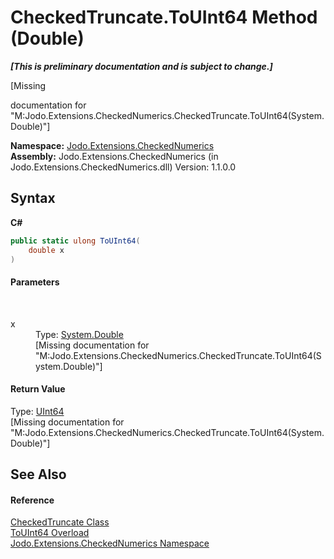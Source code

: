 # CheckedTruncate.ToUInt64 Method (Double)
 _**\[This is preliminary documentation and is subject to change.\]**_

\[Missing <summary> documentation for "M:Jodo.Extensions.CheckedNumerics.CheckedTruncate.ToUInt64(System.Double)"\]

**Namespace:**&nbsp;<a href="N_Jodo_Extensions_CheckedNumerics">Jodo.Extensions.CheckedNumerics</a><br />**Assembly:**&nbsp;Jodo.Extensions.CheckedNumerics (in Jodo.Extensions.CheckedNumerics.dll) Version: 1.1.0.0

## Syntax

**C#**<br />
``` C#
public static ulong ToUInt64(
	double x
)
```


#### Parameters
&nbsp;<dl><dt>x</dt><dd>Type: <a href="https://docs.microsoft.com/dotnet/api/system.double" target="_blank" rel="noopener noreferrer">System.Double</a><br />\[Missing <param name="x"/> documentation for "M:Jodo.Extensions.CheckedNumerics.CheckedTruncate.ToUInt64(System.Double)"\]</dd></dl>

#### Return Value
Type: <a href="https://docs.microsoft.com/dotnet/api/system.uint64" target="_blank" rel="noopener noreferrer">UInt64</a><br />\[Missing <returns> documentation for "M:Jodo.Extensions.CheckedNumerics.CheckedTruncate.ToUInt64(System.Double)"\]

## See Also


#### Reference
<a href="T_Jodo_Extensions_CheckedNumerics_CheckedTruncate">CheckedTruncate Class</a><br /><a href="Overload_Jodo_Extensions_CheckedNumerics_CheckedTruncate_ToUInt64">ToUInt64 Overload</a><br /><a href="N_Jodo_Extensions_CheckedNumerics">Jodo.Extensions.CheckedNumerics Namespace</a><br />